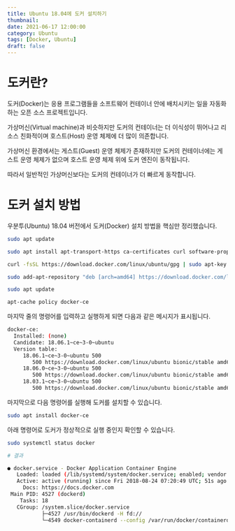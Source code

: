```yaml
---
title: Ubuntu 18.04에 도커 설치하기
thumbnail: 
date: 2021-06-17 12:00:00
category: Ubuntu
tags: [Docker, Ubuntu]
draft: false
---
```



# 도커란?
도커(Docker)는 응용 프로그램들을 소프트웨어 컨테이너 안에 배치시키는 일을 자동화하는 오픈 소스 프로젝트입니다.

가상머신(Virtual machine)과 비슷하지만 도커의 컨테이너는 더 이식성이 뛰어나고 리소스 친화적이며 호스트(Host) 운영 체제에 더 많이 의존합니다.

가상머신 환경에서는 게스트(Guest) 운영 체제가 존재하지만 도커의 컨테이너에는 게스트 운영 체제가 없으며 호스트 운영 체제 위에 도커 엔진이 동작됩니다.

따라서 일반적인 가상머신보다는 도커의 컨테이너가 더 빠르게 동작합니다.

# 도커 설치 방법

우분투(Ubuntu) 18.04 버전에서 도커(Docker) 설치 방법을 핵심만 정리했습니다.

```bash
sudo apt update

sudo apt install apt-transport-https ca-certificates curl software-properties-common

curl -fsSL https://download.docker.com/linux/ubuntu/gpg | sudo apt-key add -

sudo add-apt-repository "deb [arch=amd64] https://download.docker.com/linux/ubuntu bionic stable"

sudo apt update

apt-cache policy docker-ce

```

마지막 줄의 명령어를 입력하고 실행하게 되면 다음과 같은 메시지가 표시됩니다.

```bash
docker-ce:
  Installed: (none)
  Candidate: 18.06.1~ce~3-0~ubuntu
  Version table:
     18.06.1~ce~3-0~ubuntu 500
        500 https://download.docker.com/linux/ubuntu bionic/stable amd64 Packages
     18.06.0~ce~3-0~ubuntu 500
        500 https://download.docker.com/linux/ubuntu bionic/stable amd64 Packages
     18.03.1~ce~3-0~ubuntu 500
        500 https://download.docker.com/linux/ubuntu bionic/stable amd64 Packages

```

마지막으로 다음 명령어를 실행해 도커를 설치할 수 있습니다.

```bash
sudo apt install docker-ce

```

아래 명령어로 도커가 정상적으로 실행 중인지 확인할 수 있습니다.

```bash
sudo systemctl status docker
```

```bash
# 결과

● docker.service - Docker Application Container Engine
   Loaded: loaded (/lib/systemd/system/docker.service; enabled; vendor preset: enabled)
   Active: active (running) since Fri 2018-08-24 07:20:49 UTC; 51s ago
     Docs: https://docs.docker.com
 Main PID: 4527 (dockerd)
    Tasks: 18
   CGroup: /system.slice/docker.service
           ├─4527 /usr/bin/dockerd -H fd://
           └─4549 docker-containerd --config /var/run/docker/containerd/containerd.toml

```